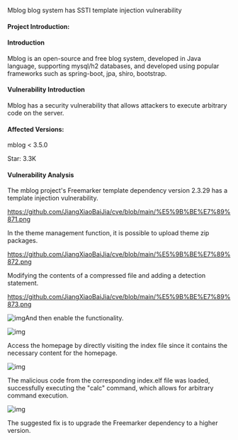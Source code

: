 Mblog blog system has SSTI template injection vulnerability

#### Project Introduction:

#### Introduction

Mblog is an open-source and free blog system, developed in Java language, supporting mysql/h2 databases, and developed using popular frameworks such as spring-boot, jpa, shiro, bootstrap.

#### Vulnerability Introduction

Mblog has a security vulnerability that allows attackers to execute arbitrary code on the server.

#### Affected Versions:

mblog < 3.5.0

Star: 3.3K

#### Vulnerability Analysis

The mblog project's Freemarker template dependency version 2.3.29 has a template injection vulnerability.

https://github.com/JiangXiaoBaiJia/cve/blob/main/%E5%9B%BE%E7%89%871.png

In the theme management function, it is possible to upload theme zip packages.

https://github.com/JiangXiaoBaiJia/cve/blob/main/%E5%9B%BE%E7%89%872.png

Modifying the contents of a compressed file and adding a detection statement.

https://github.com/JiangXiaoBaiJia/cve/blob/main/%E5%9B%BE%E7%89%873.png

 

![img](file:///C:/Users/ADMINI~1/AppData/Local/Temp/msohtmlclip1/01/clip_image008.png)And then enable the functionality.

![img](file:///C:/Users/ADMINI~1/AppData/Local/Temp/msohtmlclip1/01/clip_image010.png)

Access the homepage by directly visiting the index file since it contains the necessary content for the homepage.

![img](file:///C:/Users/ADMINI~1/AppData/Local/Temp/msohtmlclip1/01/clip_image012.png)

The malicious code from the corresponding index.elf file was loaded, successfully executing the "calc" command, which allows for arbitrary command execution.

![img](file:///C:/Users/ADMINI~1/AppData/Local/Temp/msohtmlclip1/01/clip_image014.png)

 

 

The suggested fix is to upgrade the Freemarker dependency to a higher version.
